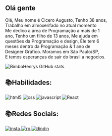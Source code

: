 ## Olá gente
<p>Olá, Meu nome é Cicero Augusto, Tenho 38 anos, <br> Trabalho em almoxerifado no atual momento<br>Me dedico a área de Programação a mais de 1 <br>ano, Tenho um filho de 13 anos, Me ajuda em <br>questões da Programação e design, Ele tem 6 <br>meses dentro da Programação & 1 ano de <br>Designer Gráfico. Moramos em São Paulo/SP,<br>
E temos esperanças de sair do brasil a negocios.

![BimboHenrys GitHub stats](https://github-readme-stats.vercel.app/api?username=BimboHenrys&show_icons=true&theme=gruvbox)

## :books:Habilidades:

<div id="div1" style="display: inline-block;"> 
<img align="center" alt="html5" src="https://img.shields.io/badge/HTML5-E34F26?style=for-the-badge&logo=html5&logoColor=white">

<img align="center" alt="css" src="https://img.shields.io/badge/CSS-239120?&style=for-the-badge&logo=css3&logoColor=white">

<img align="center" alt="javascript" src="https://img.shields.io/badge/JavaScript-F7DF1E?style=for-the-badge&logo=javascript&logoColor=black">

<img align="center" alt="React" src="https://img.shields.io/badge/React-20232A?style=for-the-badge&logo=react&logoColor=61DAFB">
</div>

## :books:Redes Sociais:

<div id="div2" style="display: inline-block;"> 
<a href="" target="blank">
<img align="center" alt="insta" src="https://img.shields.io/badge/Instagram-E4405F?style=for-the-badge&logo=instagram&logoColor=white">
<a>
<a href="https://www.twitch.tv/bimbohenrys" target="blank">
<img align="center" alt="rx" src="https://img.shields.io/badge/Twitch-9146FF?style=for-the-badge&logo=twitch&logoColor=white">
<a>
<a href="https://www.linkedin.com/in/cicero-augusto-7210462a3/" target="blank">
<img align="center" alt="dindin" src="https://img.shields.io/badge/LinkedIn-0077B5?style=for-the-badge&logo=linkedin&logoColor=white" url="(https://www.linkedin.com/in/cicero-augusto-7210462a3/)">
<div><a>
